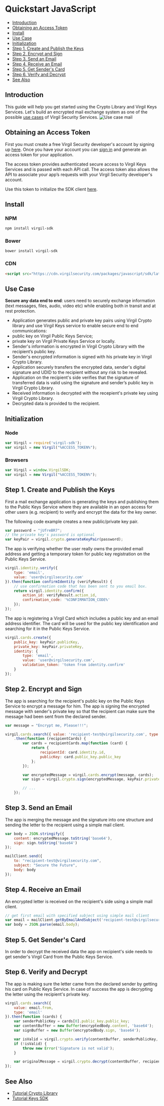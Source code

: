 # Quickstart JavaScript

- [Introduction](#introduction)
- [Obtaining an Access Token](#obtaining-an-access-token)
- [Install](#install)
- [Use Case](#use-case)
 - [Initialization](#initialization)
 - [Step 1. Create and Publish the Keys](#step-1-create-and-publish-the-keys)
 - [Step 2. Encrypt and Sign](#step-2-encrypt-and-sign)
 - [Step 3. Send an Email](#step-3-send-an-email)
 - [Step 4. Receive an Email](#step-4-receive-an-email)
 - [Step 5. Get Sender's Card](#step-5-get-senders-card)
 - [Step 6. Verify and Decrypt](#step-6-verify-and-decrypt)
- [See Also](#see-also)

## Introduction

This guide will help you get started using the Crypto Library and Virgil Keys Services.
Let's build an encrypted mail exchange system as one of the possible [use cases](#use-case) of Virgil Security Services. ![Use case mail](https://raw.githubusercontent.com/VirgilSecurity/virgil/master/images/Email-diagram.jpg)

## Obtaining an Access Token

First you must create a free Virgil Security developer's account by signing up [here](https://developer.virgilsecurity.com/account/signup). Once you have your account you can [sign in](https://developer.virgilsecurity.com/account/signin) and generate an access token for your application.

The access token provides authenticated secure access to Virgil Keys Services and is passed with each API call. The access token also allows the API to associate your app’s requests with your Virgil Security developer's account.

Use this token to initialize the SDK client [here](#initialization).

## Install

### NPM

```sh
npm install virgil-sdk
```

### Bower
```sh
bower install virgil-sdk
```

### CDN
```html
<script src="https://cdn.virgilsecurity.com/packages/javascript/sdk/latest/virgil-sdk.min.js"></script>
```

## Use Case
**Secure any data end to end**: users need to securely exchange information (text messages, files, audio, video etc) while enabling both in transit and at rest protection.

- Application generates public and private key pairs using Virgil Crypto library and use Virgil Keys service to enable secure end to end communications:
 - public key on Virgil Public Keys Service;
 - private key on Virgil Private Keys Service or locally.
- Sender's information is encrypted in Virgil Crypto Library with the recipient’s public key.
- Sender's encrypted information is signed with his private key in Virgil Crypto Library.
- Application securely transfers the encrypted data, sender's digital signature and UDID to the recipient without any risk to be revealed.
- Application on the recipient's side verifies that the signature of transferred data is valid using the signature and sender’s public key in Virgil Crypto Library.
- Received information is decrypted with the recepient's private key using Virgil Crypto Library.
- Decrypted data is provided to the recipient.

## Initialization

### Node

```javascript
var Virgil = require('virgil-sdk');
var virgil = new Virgil("%ACCESS_TOKEN%");
```

### Browsers

```javascript
var Virgil = window.VirgilSDK;
var virgil = new Virgil("%ACCESS_TOKEN%");
```

## Step 1. Create and Publish the Keys
First a mail exchange application is generating the keys and publishing them to the Public Keys Service where they are available in an open access for other users (e.g. recipient) to verify and encrypt the data for the key owner.

The following code example creates a new public/private key pair.

```javascript
var password = "jUfreBR7";
// the private key's password is optional 
var keyPair = virgil.crypto.generateKeyPair(password); 
```

The app is verifying whether the user really owns the provided email address and getting a temporary token for public key registration on the Public Keys Service.

```javascript
virgil.identity.verify({
	type: 'email',
	value: 'user@virgilsecurity.com'
}).then(function confirmIdentity (verifyResult) {
	// use confirmation code that has been sent to you email box.
	return virgil.identity.confirm({
		action_id: verifyResult.action_id,
		confirmation_code: '%CONFIRMATION_CODE%'
	});
});
```
The app is registering a Virgil Card which includes a public key and an email address identifier. The card will be used for the public key identification and searching for it in the Public Keys Service.

```javascript
virgil.cards.create({
	public_key: keyPair.publicKey,
	private_key: keyPair.privateKey,
	identity: {
		type: 'email',
		value: 'user@virgilsecurity.com',
		validation_token: 'token from identity.confirm'
	}
});
```

## Step 2. Encrypt and Sign
The app is searching for the recipient's public key on the Public Keys Service to encrypt a message for him. The app is signing the encrypted message with sender's private key so that the recipient can make sure the message had been sent from the declared sender.

```javascript
var message = "Encrypt me, Please!!!";

virgil.cards.search({ value: 'recipient-test@virgilsecurity.com', type: 'email' })
	.then(function (recipientCards) {
		var cards = recipientCards.map(function (card) {
			return {
				recipientId: card.identity.id,
				publicKey: card.public_key.public_key
			};
		});

		var encryptedMessage = virgil.cards.encrypt(message, cards);
		var sign = virgil.crypto.sign(encryptedMessage, keyPair.privateKey);

		// ...
	});
```

## Step 3. Send an Email
The app is merging the message and the signature into one structure and sending the letter to the recipient using a simple mail client.

```javascript
var body = JSON.stringify({
	content: encryptedMessage.toString('base64'),
	sign: sign.toString('base64')
});

mailClient.send({
	to: "recipient-test@virgilsecurity.com",
	subject: "Secure the Future",
	body: body
});
```

## Step 4. Receive an Email
An encrypted letter is received on the recipient's side using a simple mail client.

```javascript
// get first email with specified subject using simple mail client
var email = mailClient.getByEmailAndSubject('recipient-test@virgilsecurity.com', 'Secure the Future');
var body = JSON.parse(email.body);
```

## Step 5. Get Sender's Card

In order to decrypt the received data the app on recipient's side needs to get sender's Virgil Card from the Public Keys Service.

## Step 6. Verify and Decrypt
The app is making sure the letter came from the declared sender by getting his card on Public Keys Service. In case of success the app is decrypting the letter using the recipient's private key.

```javascript
virgil.cards.search({
	value: email.from,
	type: 'email'
}).then(function (cards) {
	var senderPublicKey = cards[0].public_key.public_key;
	var contentBuffer = new Buffer(encryptedBody.content, 'base64');
	var signBuffer = new Buffer(encryptedBody.sign, 'base64');

	var isValid = virgil.crypto.verify(contentBuffer, senderPublicKey, signBuffer);
	if (!isValid) {
		throw new Error('Signature is not valid');
	}

	var originalMessage = virgil.crypto.decrypt(contentBuffer, recipientKeyPair.privateKey);
});
```

## See Also

* [Tutorial Crypto Library](https://github.com/VirgilSecurity/virgil-crypto-javascript)
* [Tutorial Keys SDK](keys.md)
